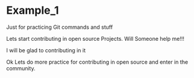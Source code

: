 # Example_1
Just for practicing Git commands and stuff

Lets start contributing in open source Projects. Will Someone help me!!!

I will be glad to contributing in it

Ok Lets do more practice for contributing in open source and enter in the community.
